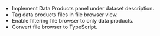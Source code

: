 - Implement Data Products panel under dataset description.
- Tag data products files in file browser view.
- Enable filtering file browser to only data products.
- Convert file browser to TypeScript.